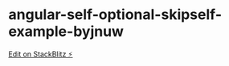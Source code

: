 # angular-self-optional-skipself-example-byjnuw

[Edit on StackBlitz ⚡️](https://stackblitz.com/edit/angular-self-optional-skipself-example-byjnuw)